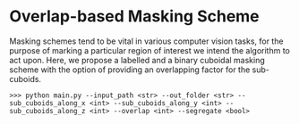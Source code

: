 # Overlap-based Masking Scheme

Masking schemes tend to be vital in various computer vision tasks, for the purpose of marking a particular region of interest we intend the algorithm to act upon. Here, we propose a labelled and a binary cuboidal masking scheme with the option of providing an overlapping factor for the sub-cuboids.  

```
>>> python main.py --input_path <str> --out_folder <str> --sub_cuboids_along_x <int> --sub_cuboids_along_y <int> --sub_cuboids_along_z <int> --overlap <int> --segregate <bool>
```

